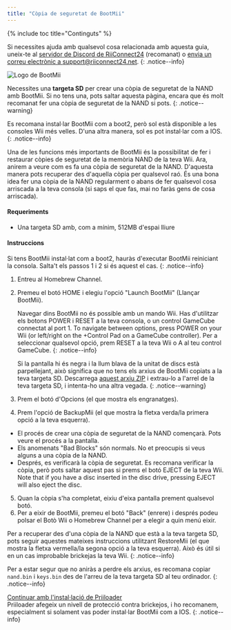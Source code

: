 ```yaml
---
title: "Còpia de seguretat de BootMii"
---
```


{% include toc title="Continguts" %}

Si necessites ajuda amb qualsevol cosa relacionada amb aquesta guia, uneix-te al [servidor de Discord de RiiConnect24](https://discord.gg/rc24) (recomanat) o [envia un correu electrònic a support@riiconnect24.net](mailto:support@riiconnect24.net).
{: .notice--info}

![Logo de BootMii](/images/bootmii.png)

Necessites una **targeta SD** per crear una còpia de seguretat de la NAND amb BootMii. Si no tens una, pots saltar aquesta pàgina, encara que és molt recomanat fer una còpia de seguretat de la NAND si pots.
{: .notice--warning}

Es recomana instal·lar BootMii com a boot2, però sol està disponible a les consoles Wii més velles. D'una altra manera, sol es pot instal·lar com a IOS.
{: .notice--info}

Una de les funcions més importants de BootMii és la possibilitat de fer i restaurar còpies de seguretat de la memòria NAND de la teva Wii. Ara, anirem a veure com es fa una còpia de seguretat de la NAND. D'aquesta manera pots recuperar des d'aquella còpia per qualsevol raó. És una bona idea fer una còpia de la NAND regularment o abans de fer qualsevol cosa arriscada a la teva consola (si saps el que fas, mai no faràs gens de cosa arriscada).

#### Requeriments
* Una targeta SD amb, com a mínim, 512MB d'espai lliure

#### Instruccions
Si tens BootMii instal·lat com a boot2, hauràs d'executar BootMii reiniciant la consola. Salta't els passos 1 i 2 si és aquest el cas.
{: .notice--info}
1. Entreu al Homebrew Channel.
2. Premeu el botó HOME i elegiu l'opció "Launch BootMii" (Llançar BootMii).

    Navegar dins BootMii no és possible amb un mando Wii. Has d'utilitzar els botons POWER i RESET a la teva consola, o un control GameCube connectat al port 1. To navigate between options, press POWER on your Wii (or left/right on the +Control Pad on a GameCube controller). Per a seleccionar qualsevol opció, prem RESET a la teva Wii o A al teu control GameCube.
    {: .notice--info}


    Si la pantalla hi és negra i la llum blava de la unitat de discs està parpellejant, això significa que no tens els arxius de BootMii copiats a la teva targeta SD. Descarrega [aquest arxiu ZIP](https://static.hackmii.com/bootmii_sd_files.zip) i extrau-lo a l'arrel de la teva targeta SD, i intenta-ho una altra vegada.
    {: .notice--warning}

3. Prem el botó d'Opcions (el que mostra els engranatges).
4. Prem l'opció de BackupMii (el que mostra la fletxa verda/la primera opció a la teva esquerra).
- El procés de crear una còpia de seguretat de la NAND començarà. Pots veure el procés a la pantalla.
- Els anomenats "Bad Blocks" són normals. No et preocupis si veus alguns a una còpia de la NAND.
- Després, es verificarà la còpia de seguretat. Es recomana verificar la còpia, però pots saltar aquest pas si prems el botó EJECT de la teva Wii. Note that if you have a disc inserted in the disc drive, pressing EJECT will also eject the disc.
5. Quan la còpia s'ha completat, eixiu d'eixa pantalla prement qualsevol botó.
6. Per a eixir de BootMii, premeu el botó "Back" (enrere) i després podeu polsar el Botò Wii o Homebrew Channel per a elegir a quin menú eixir.

Per a recuperar des d'una còpia de la NAND que està a la teva targeta SD, pots seguir aquestes mateixes instruccions utilitzant RestoreMii (el que mostra la fletxa vermella/la segona opció a la teva esquerra). Això és útil si en un cas improbable brickejas la teva Wii.
{: .notice--info}

Per a estar segur que no aniràs a perdre els arxius, es recomana copiar `nand.bin` i `keys.bin` des de l'arreu de la teva targeta SD al teu ordinador.
{: .notice--info}

[Continuar amb l'instal·lació de Priiloader](priiloader)<br> Priiloader afegeix un nivell de protecció contra brickejos, i ho recomanem, especialment si solament vas poder instal·lar BootMii com a IOS.
{: .notice--info}